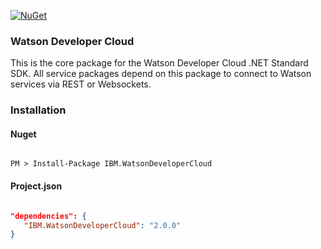 [![NuGet](https://img.shields.io/badge/nuget-v2.0.0-green.svg?style=flat)](https://www.nuget.org/packages/IBM.WatsonDeveloperCloud/)

### Watson Developer Cloud

This is the core package for the Watson Developer Cloud .NET Standard SDK. All service packages depend on this package to connect to Watson services via REST or Websockets. 

### Installation
#### Nuget
```

PM > Install-Package IBM.WatsonDeveloperCloud

```
#### Project.json
```JSON

"dependencies": {
   "IBM.WatsonDeveloperCloud": "2.0.0"
}

```
